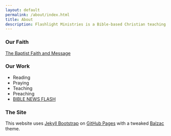 ```yaml
---
layout: default
permalink: /about/index.html
title: About
description: Flashlight Ministries is a Bible-based Christian teaching and apologetics ministry.
---
```


### Our Faith

[The Baptist Faith and Message](http://www.sbc.net/bfm2000/bfm2000.asp)

### Our Work

* Reading
* Praying
* Teaching
* Preaching
* [BIBLE NEWS FLASH](http://biblenewsflash.com)

### The Site

This website uses [Jekyll Bootstrap](http://jekyllbootstrap.com/) on [GitHub Pages](https://github.com/flashlightministries/flmin) with a tweaked [Balzac](https://github.com/ColeTownsend/Balzac-for-Jekyll) theme.
